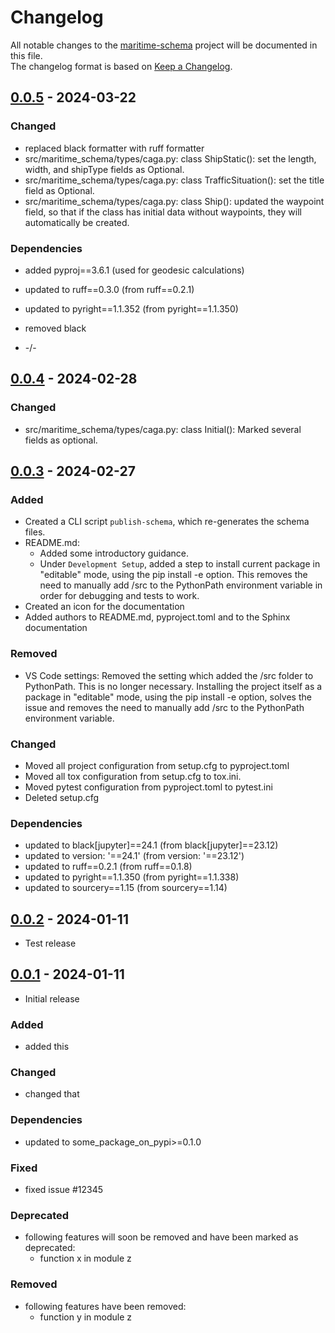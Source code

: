 # Changelog

All notable changes to the [maritime-schema] project will be documented in this file.<br>
The changelog format is based on [Keep a Changelog](https://keepachangelog.com/en/1.0.0/).

## [0.0.5] - 2024-03-22

### Changed

-   replaced black formatter with ruff formatter
-   src/maritime_schema/types/caga.py: class ShipStatic(): set the length, width, and shipType fields as Optional.
-   src/maritime_schema/types/caga.py: class TrafficSituation(): set the title field as Optional.
-   src/maritime_schema/types/caga.py: class Ship(): updated the waypoint field, so that if the class has initial data without waypoints, they will automatically be created.

### Dependencies

-   added pyproj==3.6.1 (used for geodesic calculations)
-   updated to ruff==0.3.0 (from ruff==0.2.1)
-   updated to pyright==1.1.352 (from pyright==1.1.350)
-   removed black

-   -/-

## [0.0.4] - 2024-02-28

### Changed

-   src/maritime_schema/types/caga.py: class Initial(): Marked several fields as optional.

## [0.0.3] - 2024-02-27

### Added

-   Created a CLI script `publish-schema`, which re-generates the schema files.
-   README.md:
    -   Added some introductory guidance.
    -   Under `Development Setup`, added a step to install current package in "editable" mode, using the pip install -e option.
        This removes the need to manually add /src to the PythonPath environment variable in order for debugging and tests to work.
-   Created an icon for the documentation
-   Added authors to README.md, pyproject.toml and to the Sphinx documentation

### Removed

-   VS Code settings: Removed the setting which added the /src folder to PythonPath. This is no longer necessary. Installing the project itself as a package in "editable" mode, using the pip install -e option, solves the issue and removes the need to manually add /src to the PythonPath environment variable.

### Changed

-   Moved all project configuration from setup.cfg to pyproject.toml
-   Moved all tox configuration from setup.cfg to tox.ini.
-   Moved pytest configuration from pyproject.toml to pytest.ini
-   Deleted setup.cfg

### Dependencies

-   updated to black[jupyter]==24.1 (from black[jupyter]==23.12)
-   updated to version: '==24.1' (from version: '==23.12')
-   updated to ruff==0.2.1 (from ruff==0.1.8)
-   updated to pyright==1.1.350 (from pyright==1.1.338)
-   updated to sourcery==1.15 (from sourcery==1.14)

## [0.0.2] - 2024-01-11

-   Test release

## [0.0.1] - 2024-01-11

-   Initial release

### Added

-   added this

### Changed

-   changed that

### Dependencies

-   updated to some_package_on_pypi>=0.1.0

### Fixed

-   fixed issue #12345

### Deprecated

-   following features will soon be removed and have been marked as deprecated:
    -   function x in module z

### Removed

-   following features have been removed:
    -   function y in module z

<!-- Markdown link & img dfn's -->

[0.0.5]: https://github.com/dnv-opensource/maritime-schema/releases/tag/v0.0.4...v0.0.5
[0.0.4]: https://github.com/dnv-opensource/maritime-schema/releases/tag/v0.0.3...v0.0.4
[0.0.3]: https://github.com/dnv-opensource/maritime-schema/releases/tag/v0.0.2...v0.0.3
[0.0.2]: https://github.com/dnv-opensource/maritime-schema/releases/tag/v0.0.1...v0.0.2
[0.0.1]: https://github.com/dnv-opensource/maritime-schema/releases/tag/v0.0.1
[maritime-schema]: https://github.com/dnv-opensource/maritime-schema
